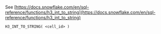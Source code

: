 See [https://docs.snowflake.com/en/sql-reference/functions/h3_int_to_string](https://docs.snowflake.com/en/sql-reference/functions/h3_int_to_string)
```
H3_INT_TO_STRING( <cell_id> )
```
